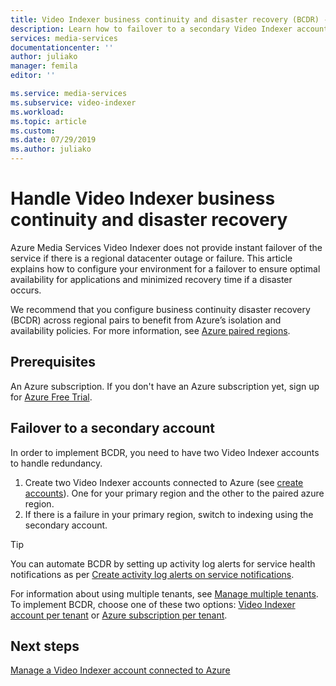 ```yaml
---
title: Video Indexer business continuity and disaster recovery (BCDR) - Azure | Microsoft Docs
description: Learn how to failover to a secondary Video Indexer account if a regional datacenter outage or failure occurs.
services: media-services
documentationcenter: ''
author: juliako
manager: femila
editor: ''

ms.service: media-services
ms.subservice: video-indexer
ms.workload: 
ms.topic: article
ms.custom: 
ms.date: 07/29/2019
ms.author: juliako
---
```

# Handle Video Indexer business continuity and disaster recovery

Azure Media Services Video Indexer does not provide instant failover of the service if there is a regional datacenter outage or failure. This article explains how to configure your environment for a failover to ensure optimal availability for applications and minimized recovery time if a disaster occurs.

We recommend that you configure business continuity disaster recovery (BCDR) across regional pairs to benefit from Azure’s isolation and availability policies. For more information, see [Azure paired regions](https://docs.microsoft.com/azure/best-practices-availability-paired-regions).

## Prerequisites 

An Azure subscription. If you don't have an Azure subscription yet, sign up for [Azure Free Trial](https://azure.microsoft.com/free/).

## Failover to a secondary account

In order to implement BCDR, you need to have two Video Indexer accounts to handle redundancy.

1. Create two Video Indexer accounts connected to Azure (see [create accounts](connect-to-azure.md)). One for your primary region and the other to the paired azure region. 
1. If there is a failure in your primary region, switch to indexing using the secondary account.

> [!TIP]
> You can automate BCDR by setting up activity log alerts for service health notifications as per [Create activity log alerts on service notifications](../../service-health/alerts-activity-log-service-notifications.md).

For information about using multiple tenants, see [Manage multiple tenants](manage-multiple-tenants.md). To implement BCDR, choose one of these two options: [Video Indexer account per tenant](manage-multiple-tenants.md#video-indexer-account-per-tenant) or [Azure subscription per tenant](manage-multiple-tenants.md#azure-subscription-per-tenant).

## Next steps

[Manage a Video Indexer account connected to Azure](manage-account-connected-to-azure.md)
